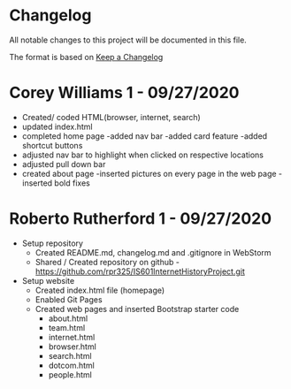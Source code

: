 # Changelog
All notable changes to this project will be documented in this file.

The format is based on [Keep a Changelog](https://keepachangelog.com/en/1.0.0/)

# Corey Williams 1 - 09/27/2020
 - Created/ coded HTML(browser, internet, search)
- updated index.html
- completed home page 
    -added nav bar
    -added card feature
    -added shortcut buttons
- adjusted nav bar to highlight when clicked on respective locations
- adjusted pull down bar
- created about page
-inserted pictures on every page in the web page
-inserted bold fixes
 

# Roberto Rutherford 1 - 09/27/2020
 - Setup repository
    - Created README.md, changelog.md and .gitignore in WebStorm
    - Shared / Created repository on github - https://github.com/rpr325/IS601InternetHistoryProject.git
- Setup website
    - Created index.html file (homepage)
    -  Enabled Git Pages
    -  Created web pages and inserted Bootstrap starter code
        - about.html
        - team.html
        - internet.html
        - browser.html
        - search.html
        - dotcom.html
        - people.html

